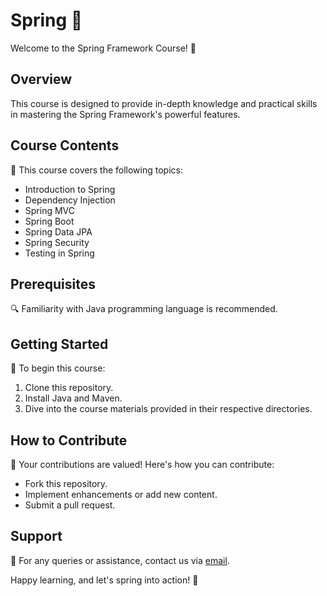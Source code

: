# Spring 🌿

Welcome to the Spring Framework Course! 💪

## Overview
This course is designed to provide in-depth knowledge and practical skills in mastering the Spring Framework's powerful features.

## Course Contents
📘 This course covers the following topics:
- Introduction to Spring
- Dependency Injection
- Spring MVC
- Spring Boot
- Spring Data JPA
- Spring Security
- Testing in Spring

## Prerequisites
🔍 Familiarity with Java programming language is recommended.

## Getting Started
🚀 To begin this course:
1. Clone this repository.
2. Install Java and Maven.
3. Dive into the course materials provided in their respective directories.

## How to Contribute
🤝 Your contributions are valued! Here's how you can contribute:
- Fork this repository.
- Implement enhancements or add new content.
- Submit a pull request.

## Support
📧 For any queries or assistance, contact us via [email](davidbustosusta@gmail.com).

Happy learning, and let's spring into action! 🌟
